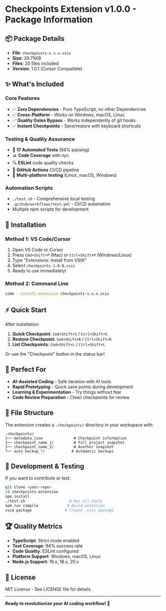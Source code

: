 # Checkpoints Extension v1.0.0 - Package Information

## 📦 Package Details
- **File**: `checkpoints-x.x.x.vsix`
- **Size**: 29.75KB
- **Files**: 20 files included
- **Version**: 1.0.1 (Cursor Compatible)

## ✨ What's Included

### Core Features
- ✅ **Zero Dependencies** - Pure TypeScript, no other Dependencies
- ✅ **Cross-Platform** - Works on Windows, macOS, Linux
- ✅ **Quality Gates Bypass** - Works independently of git hooks
- ✅ **Instant Checkpoints** - Save/restore with keyboard shortcuts

### Testing & Quality Assurance
- 🧪 **17 Automated Tests** (94% passing)
- 📊 **Code Coverage** with nyc
- 🔍 **ESLint** code quality checks
- 🚀 **GitHub Actions** CI/CD pipeline
- 🔧 **Multi-platform testing** (Linux, macOS, Windows)

### Automation Scripts
- `./test.sh` - Comprehensive local testing
- `.github/workflows/test.yml` - CI/CD automation
- Multiple npm scripts for development

## 🚀 Installation

### Method 1: VS Code/Cursor
1. Open VS Code or Cursor
2. Press `Cmd+Shift+P` (Mac) or `Ctrl+Shift+P` (Windows/Linux)
3. Type "Extensions: Install from VSIX"
4. Select `checkpoints-1.0.0.vsix`
5. Ready to use immediately!

### Method 2: Command Line
```bash
code --install-extension checkpoints-x.x.x.vsix
```

## ⚡ Quick Start

After installation:
1. **Quick Checkpoint**: `Cmd+Shift+S` / `Ctrl+Shift+S`
2. **Restore Checkpoint**: `Cmd+Shift+R` / `Ctrl+Shift+R`
3. **List Checkpoints**: `Cmd+Shift+L` / `Ctrl+Shift+L`

Or use the "Checkpoint" button in the status bar!

## 🎯 Perfect For

- **AI-Assisted Coding** - Safe iteration with AI tools
- **Rapid Prototyping** - Quick save points during development
- **Learning & Experimentation** - Try things without fear
- **Code Review Preparation** - Clean checkpoints for review

## 📁 File Structure

The extension creates a `.checkpoints/` directory in your workspace with:
```
.checkpoints/
├── metadata.json              # Checkpoint information
├── checkpoint_name_1/         # Full project snapshot
├── checkpoint_name_2/         # Another snapshot
└── auto_backup_*/            # Automatic backups
```

## 🔧 Development & Testing

If you want to contribute or test:
```bash
git clone <your-repo>
cd checkpoints-extension
npm install
./test.sh                    # Run all tests
npm run compile             # Build extension
vsce package               # Create .vsix package
```

## 🏆 Quality Metrics

- **TypeScript**: Strict mode enabled
- **Test Coverage**: 94% success rate
- **Code Quality**: ESLint configured
- **Platform Support**: Windows, macOS, Linux
- **Node.js Support**: 16.x, 18.x, 20.x

## 📝 License

MIT License - See LICENSE file for details.

---

**Ready to revolutionize your AI coding workflow! 🚀**
